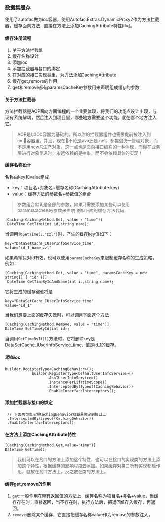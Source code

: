 ### 数据集缓存
使用了autofac做为ioc容器，使用Autofac.Extras.DynamicProxy2作为方法拦截器，缓存面向方法，直接在方法上添加CachingAttribute特性即可。

#### 缓存注册流程
1. 关于方法拦截器
1. 缓存名称设计
1. 添加ioc
1. 添加拦截器与接口的绑定
1. 在对应的接口实现类里，为方法添加CachingAttribute
1. 缓存get,remove的作用
1. get和remove都有paramsCacheKey参数用来声明组成缓存的参数

#### 关于方法拦截器
方法拦截器是AOP面向方面编程的一个重要体现，将我们的功能点设计出现，与现有系统解耦，然后注入到项目里，哪些地方需要这个功能，就在哪个地方注入它。
> AOP是以IOC容器为基础的，所以你的拦截器组件也需要提前被注入到ioc容器里，并且，现在不论是java还是.net，都提倡统一管理对象，而不是用new来生产对象，这一点也是面向接口编程的一种体现，而你在业务层进行对象传递时，永远依赖的是抽象，而不会依赖具体的实现！

#### 缓存名称设计
名称由key和value组成
* key：项目名+对象名+缓存名称(CachingAttribute.key)
* value：缓存方法的参数名+参数值的组合
> 参数组合默认是全部的参数，如果只需要添加某些可以使用paramsCacheKey参数来声明
例如下面的缓存方法代码 
```
[Caching(CachingMethod.Get, value = "time")]
 DateTime GetTime(int id,string name);
``` 
当调用为`GetTime(1,"zzl")`时，产生的缓存key值如下：
```
key="DataSetCache_IUserInfoService_time"
value="id_1_name_zzl"
```
如果希望只对id有效，也可以使用`paramsCacheKey`来限制缓存名称的生成策略，例如：
```
[Caching(CachingMethod.Get, value = "time", paramsCacheKey = new string[] { "id" })]
 DateTime GetTimeByIdAndName(int id,string name);
```
它将生成的缓存键值将是
```
key="DataSetCache_IUserInfoService_time"
value="id_1"
```
当我们想要上面的缓存失效时，可以调用下面这个方法
```
[Caching(CachingMethod.Remove, value = "time")]
DateTime SetTimeById(int id);
```
当调用`SetTimeById(1)`方法时，它将删除key是DataSetCache_IUserInfoService_time，值是id_1的缓存。

##### 添加ioc
```
builder.RegisterType<CachingBehavior>();
			builder.RegisterType<DefaultUserInfoService>()
				   .As<IUserInfoService>()
				   .InstancePerLifetimeScope()
				   .InterceptedBy(typeof(CachingBehavior))
				   .EnableInterfaceInterceptors();

```

#### 添加拦截器与接口的绑定
```
 // 下面两句表示将CachingBehavior拦截器绑定到接口上
 .InterceptedBy(typeof(CachingBehavior))
 .EnableInterfaceInterceptors();
```

#### 在方法上添加CachingAttribute特性
```
[Caching(CachingMethod.Get,value="time")]
DateTime GetTime();
```
> 我们可以在接口的方法上添加这个特性，也可以在接口的实现类的方法上添加这个特性，根据缓存的影响程度去添加。如果缓存对接口所有实现都启作用，就放在接口方法上，反之放在类的方法上。

#### 缓存get,remove的作用
1. `get`:一般作用在带有返回值的方法上，缓存名称为项目名+类名+value，当缓存存在时，直接返回，当不存在时，执行方法后，把返回值存入缓存，再返回。
2. `remove`:删除某个缓存，它直接把缓存名称value作为remove的参数注入。

